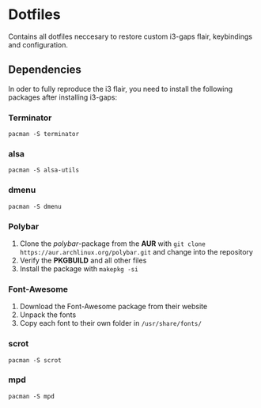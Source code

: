 # Dotfiles

Contains all dotfiles neccesary to restore custom i3-gaps flair, keybindings and configuration.

## Dependencies

In oder to fully reproduce the i3 flair, you need to install the following packages after installing i3-gaps:

### Terminator

`pacman -S terminator`

### alsa

`pacman -S alsa-utils`

### dmenu

`pacman -S dmenu`

### Polybar

1. Clone the *polybar*-package from the **AUR** with `git clone https://aur.archlinux.org/polybar.git` and change into the repository
2. Verify the **PKGBUILD** and all other files
3. Install the package with `makepkg -si`

### Font-Awesome

1. Download the Font-Awesome package from their website
2. Unpack the fonts
3. Copy each font to their own folder in `/usr/share/fonts/`

### scrot

`pacman -S scrot`

### mpd

`pacman -S mpd`
